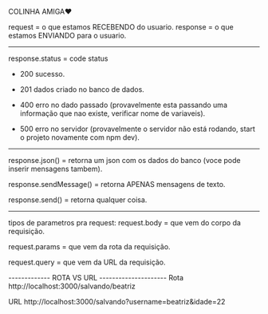  COLINHA AMIGA❤️
 
 request = o que estamos RECEBENDO do usuario.
 response = o que estamos ENVIANDO para o usuario.

-------------------------------------------------------

response.status = code status 

- 200 sucesso.

- 201 dados criado no banco de dados.

- 400 erro no dado passado (provavelmente esta passando uma informação que nao existe, verificar nome de variaveis).

- 500 erro no servidor (provavelmente o servidor não está rodando, start o projeto novamente com npm dev).

--------------------------------------------------------

response.json() = retorna um json com os dados do banco (voce pode inserir mensagens tambem).

response.sendMessage() = retorna APENAS mensagens de texto.

response.send() = retorna qualquer coisa.

--------------------------------------------------------

tipos de parametros pra request:
 request.body = que vem do corpo da requisição.

 request.params = que vem da rota da requisição.

 request.query = que vem da URL da requisição.

------------- ROTA VS URL ---------------------
Rota http://localhost:3000/salvando/beatriz

URL http://localhost:3000/salvando?username=beatriz&idade=22